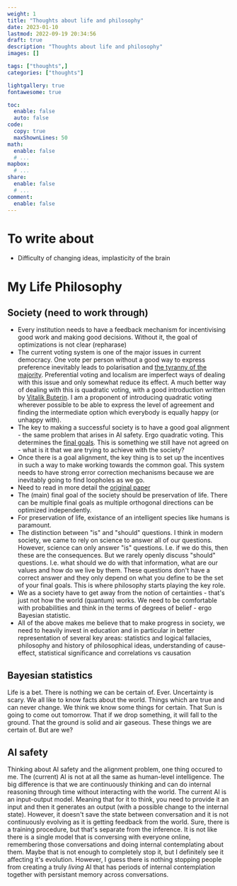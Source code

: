 ```yaml
---
weight: 1
title: "Thoughts about life and philosophy"
date: 2023-01-10
lastmod: 2022-09-19 20:34:56
draft: true
description: "Thoughts about life and philosophy"
images: []

tags: ["thoughts",]
categories: ["thoughts"]

lightgallery: true
fontawesome: true

toc:
  enable: false
  auto: false
code:
  copy: true
  maxShownLines: 50
math:
  enable: false
  # ...
mapbox:
  # ...
share:
  enable: false
  # ...
comment:
  enable: false
---
```


# To write about

* Difficulty of changing ideas, implasticity of the brain

# My Life Philosophy

## Society (need to work through)

* Every institution needs to have a feedback mechanism for incentivising good work and making good decisions. Without it, the goal of optimizations is not clear (repharase)
* The current voting system is one of the major issues in current democracy. One vote per person without a good way to express preference inevitably leads to polarisation and [the tyranny of the majority](https://en.wikipedia.org/wiki/Tyranny_of_the_majority#Concurrent_majority). Preferential voting and localism are imperfect ways of dealing with this issue and only somewhat reduce its effect. A much better way of dealing with this is quadratic voting, with a good introduction written by [Vitalik Buterin](https://vitalik.ca/general/2019/12/07/quadratic.html). I am a proponent of introducing quadratic voting wherever possible to be able to express the level of agreement and finding the intermediate option which everybody is equally happy (or unhappy with).
* The key to making a successful society is to have a good goal alignment - the same problem that arises in AI safety. Ergo quadratic voting. This determines the [final goals](https://en.wikipedia.org/wiki/Instrumental_convergence#Instrumental_and_final_goals). This is something we still have not agreed on - what is it that we are trying to achieve with the society?
* Once there is a goal alignment, the key thing is to set up the incentives in such a way to make working towards the common goal. This system needs to have strong error correction mechanisms because we are inevitably going to find loopholes as we go.
* Need to read in more detail the [original paper](https://papers.ssrn.com/sol3/papers.cfm?abstract_id=2003531)
* The (main) final goal of the society should be preservation of life. There can be multiple final goals as multiple orthogonal directions can be optimized independently.
* For preservation of life, existance of an intelligent species like humans is paramount.
* The distinction between "is" and "should" questions. I think in modern society, we came to rely on science to answer all of our questions. However, science can only answer "is" questions. I.e. if we do this, then these are the consequences. But we rarely openly discuss "should" questions. I.e. what should we do with that information, what are our values and how do we live by them. These questions don't have a correct answer and they only depend on what you define to be the set of your final goals. This is where philosophy starts playing the key role.
* We as a society have to get away from the notion of certainties - that's just not how the world (quantum) works. We need to be comfortable with probabilities and think in the terms of degrees of belief - ergo Bayesian statistic. 
* All of the above makes me believe that to make progress in society, we need to heavily invest in education and in particular in better representation of several key areas: statistics and logical fallacies, philosophy and history of philosophical ideas, understanding of cause-effect, statistical significance and correlations vs causation

## Bayesian statistics

Life is a bet. There is nothing we can be certain of. Ever. Uncertainty is scary. We all like to know facts about the world. Things which are true and can never change. We think we know some things for certain. That Sun is going to come out tomorrow. That if we drop something, it will fall to the ground. That the ground is solid and air gaseous. 
These things we are certain of. But are we?


## AI safety

Thinking about AI safety and the alignment problem, one thing occured to me. The (current) AI is not at all the same as human-level intelligence. The big difference is that we are continuously thinking and can do internal reasoning through time without interacting with the world. The current AI is an input-output model. Meaning that for it to think, you need to provide it an input and then it generates an output (with a possible change to the internal state). However, it doesn't save the state between conversation and it is not continuously evolving as it is getting feedback from the world. Sure, there is a training procedure, but that's separate from the inference. It is not like there is a single model that is conversing with everyone online, remembering those conversations and doing internal contemplating about them. 
Maybe that is not enough to completely stop it, but I definitely see it affecting it's evolution. However, I guess there is nothing stopping people from creating a truly *living* AI that has periods of internal contemplation together with persistant memory across conversations.
